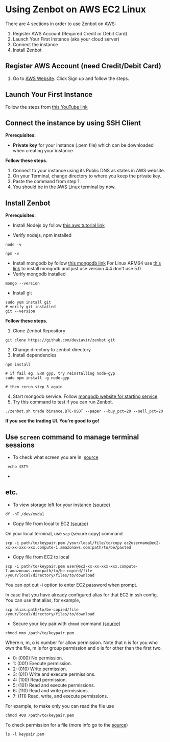 
# Using Zenbot on AWS EC2 Linux

There are 4 sections in order to use Zenbot on AWS:

1. Register AWS Account (Required Credit or Debit Card)
2. Launch Your First Instance (aka your cloud server)
3. Connect the instance
4. Install Zenbot


## Register AWS Account (need Credit/Debit Card)

1. Go to [AWS Website](https://aws.amazon.com/). Click Sign up and follow the steps.

## Launch Your First Instance

Follow the steps from [this YouTube link](https://www.youtube.com/watch?v=Qp4C6GwX5V8)


## Connect the instance by using SSH Client
**Prerequisites:** 

 - **Private key** for your instance (.pem file) which can be downloaded when creating  your instance.

**Follow these steps.**
 1. Connect to your instance using its Public DNS as states in AWS
    website.
 2. On your Terminal, change directory to where you keep the private key.
 3. Paste the command from step 1.
 4. You should be in the AWS Linux terminal by now.

## Install Zenbot
**Prerequisites:** 

 - Install Nodejs by follow [this aws tutorial link](https://docs.aws.amazon.com/sdk-for-javascript/v2/developer-guide/setting-up-node-on-ec2-instance.html)

 - Verify nodejs, npm installed
> 
    node -v
> 
    npm -v
 - Install mongodb by follow [this mongodb link](https://docs.mongodb.com/manual/tutorial/install-mongodb-on-amazon/)
For Linux ARM64 use [this link](https://dev.to/bobstrange/install-mongodb-to-arm64-amazon-linux-2-lon) to install mongodb and just use version 4.4 don't use 5.0
- Verify mongodb installed
> 
    mongo --version
- Install git
> 
    sudo yum install git
    # verify git installed
    git --version
**Follow these steps.**
1. Clone Zenbot Repository
> 
    git clone https://github.com/deviavir/zenbot.git
2. Change directory to zenbot directory
3. Install dependencies
> 
    npm install
    
    # if fail eg. ERR gyp, try reinstalling node-gyp
	sudo npm install -g node-gyp
	
	# then rerun step 3 again
4. Start mongodb service. Follow [mongodb website for starting service](https://docs.mongodb.com/manual/tutorial/install-mongodb-on-amazon/)
5. Try this command to test if you can run Zenbot.
> 
    ./zenbot.sh trade binance.BTC-USDT --paper --buy_pct=20 --sell_pct=20
**If you see the trading UI. You're good to go!**

## Use `screen` command to manage terminal sessions
 - To check what screen you are in. [source](https://serverfault.com/questions/257975/how-to-check-if-im-in-screen-session)
> 
	 echo $STY
 - 
## etc.

 - To view storage left for your instance [(source)](https://docs.aws.amazon.com/AWSEC2/latest/UserGuide/ebs-describing-volumes.html)
> 
    df -hT /dev/xvda1

- Copy file from local to EC2 [(source)](https://dearsikandarkhan.medium.com/files-copying-between-aws-ec2-and-local-d07ed205eefa)

On your local terminal, use `scp` (secure copy) command  
>
    scp -i path/to/keypair.pem /your/local/file/to/copy ec2username@ec2-xx-xx-xxx-xxx.compute-1.amazonaws.com:path/to/be/pasted
- Copy file from EC2 to local
>
    scp -i path/to/keypair.pem user@ec2-xx-xx-xxx-xxx.compute-1.amazonaws.com:path/to/be-copied/file /your/local/directory/files/to/download
You can opt out -i option to enter EC2 password when prompt.

In case that you have already configured alias for that EC2 in ssh config. You can use that alias, for example,
>
    scp alias:path/to/be-copied/file /your/local/directory/files/to/download


- Secure your key pair with `chmod` command [(source)](https://www.howtogeek.com/437958/how-to-use-the-chmod-command-on-linux/)
>
    chmod nmo /path/to/keypair.pem
 Where n, m, o is number for allow permission. Note that n is for you who own the file, m is for group permission and o is for other than the first two.
-   0: (000) No permission.
-   1: (001) Execute permission.
-   2: (010) Write permission.
-   3: (011) Write and execute permissions.
-   4: (100) Read permission.
-   5: (101) Read and execute permissions.
-   6: (110) Read and write permissions.
-   7: (111) Read, write, and execute permissions.

For example, to make only you can read the file use
>
    chmod 400 /path/to/keypair.pem
To check permission for a file (more info go to the  [source](https://www.howtogeek.com/437958/how-to-use-the-chmod-command-on-linux/))
>
    ls -l keypair.pem
